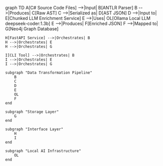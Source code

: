 graph TD
    A[C# Source Code Files] -->|Input| B[ANTLR Parser]
    B -->|Produces| C[Raw AST]
    C -->|Serialized as| D[AST JSON]
    D -->|Input to| E[Chunked LLM Enrichment Service]
    E -->|Uses| OL[Ollama Local LLM<br/>deepseek-coder:1.3b]
    E -->|Produces| F[Enriched JSON]
    F -->|Mapped to| G[Neo4j Graph Database]
    
    H[FastAPI Service] -->|Orchestrates| B
    H -->|Orchestrates| E
    H -->|Orchestrates| G
    
    I[CLI Tool] -->|Orchestrates| B
    I -->|Orchestrates| E
    I -->|Orchestrates| G
    
    subgraph "Data Transformation Pipeline"
        B
        C
        D
        E
        OL
        F
    end
    
    subgraph "Storage Layer"
        G
    end
    
    subgraph "Interface Layer"
        H
        I
    end
    
    subgraph "Local AI Infrastructure"
        OL
    end
